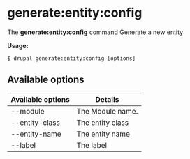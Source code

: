 # generate:entity:config
The **generate:entity:config** command Generate a new entity

**Usage:**
```
$ drupal generate:entity:config [options] 
```

## Available options
Available options | Details
-------|-------------
--module | The Module name.
--entity-class | The entity class
--entity-name | The entity name
--label | The label
